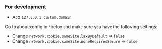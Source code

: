 ### For development
- Add `127.0.0.1 custom.domain`

Go to about:config in Firefox and make sure you have the following settings:

- Change `network.cookie.sameSite.laxByDefault` => `false`
- Change `network.cookie.sameSite.noneRequiresSecure` => `false`
